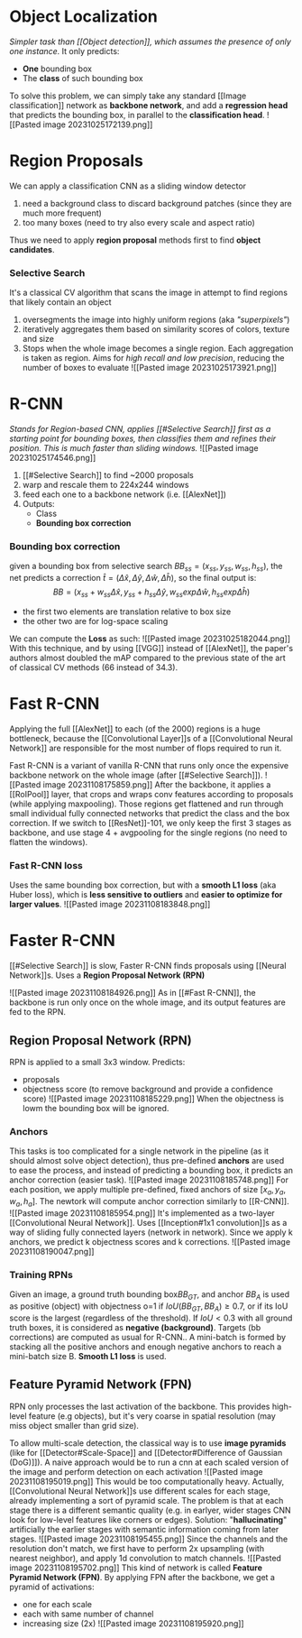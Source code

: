 # Object Localization
_Simpler task than [[Object detection]], which assumes the presence of only one instance._
It only predicts:
- **One** bounding box
- The **class** of such bounding box

To solve this problem, we can simply take any standard [[Image classification]] network as **backbone network**, and add a **regression head**  that predicts the bounding box, in parallel to the **classification head**.
![[Pasted image 20231025172139.png]]

# Region Proposals
We can apply a classification CNN as a sliding window detector
1) need a background class to discard background patches (since they are much more frequent)
2) too many boxes (need to try also every scale and aspect ratio)

Thus we need to apply **region proposal** methods first to find **object candidates**.
### Selective Search
It's a classical CV algorithm that scans the image in attempt to find regions that likely contain an object
1) oversegments the image into highly uniform regions (aka _"superpixels"_)
2) iteratively aggregates them based on similarity scores of colors, texture and size
3) Stops when the whole image becomes a single region. Each aggregation is taken as region.
Aims for _high recall and low precision_, reducing the number of boxes to evaluate
![[Pasted image 20231025173921.png]]

# R-CNN
_Stands for Region-based CNN, applies [[#Selective Search]] first as a starting point for bounding boxes, then classifies them and refines their position. This is much faster than sliding windows._
![[Pasted image 20231025174546.png]]

1) [[#Selective Search]] to find ~2000 proposals
2) warp and rescale them to 224x244 windows
3) feed each one to a backbone network (i.e. [[AlexNet]])
4) Outputs:
	- Class
	- **Bounding box correction**
### Bounding box correction
given a bounding box from selective search $BB_{ss}=(x_{ss},y_{ss},w_{ss},h_{ss})$, the net predicts a correction $\hat t=(\Delta \hat x, \Delta \hat y, \Delta \hat w, \Delta \hat h)$, so the final output is:
$$BB=(x_{ss}+w_{ss}\Delta \hat x, y_{ss}+h_{ss}\Delta \hat y, w_{ss}exp\Delta \hat w, h_{ss}exp\Delta \hat h)$$
- the first two elements are translation relative to box size
- the other two are for log-space scaling

We can compute the **Loss** as such:
![[Pasted image 20231025182044.png]]
With this technique, and by using [[VGG]] instead of [[AlexNet]], the paper's authors almost doubled the mAP compared to the previous state of the art of classical CV methods (66 instead of 34.3).

# Fast R-CNN
Applying the full [[AlexNet]] to each (of the 2000) regions is a huge bottleneck, because the [[Convolutional Layer]]s of a [[Convolutional Neural Network]]  are responsible for the most number of flops required to run it.

Fast R-CNN is a variant of vanilla R-CNN that runs only once the expensive backbone network on the whole image (after [[#Selective Search]]).
![[Pasted image 20231108175859.png]]
After the backbone, it applies a [[RoIPool]] layer, that crops and wraps conv features according to proposals (while applying maxpooling). Those regions get flattened and run through small individual fully connected networks that predict the class and the box correction.
If we switch to [[ResNet]]-101,  we only keep the first 3 stages as backbone, and use stage 4 + avgpooling for the single regions (no need to flatten the windows).

### Fast R-CNN loss
Uses the same bounding box correction, but with a **smooth L1 loss** (aka Huber loss), which is **less sensitive to outliers** and **easier to optimize for larger values**.
![[Pasted image 20231108183848.png]]

# Faster R-CNN
[[#Selective Search]] is slow, Faster R-CNN finds proposals using [[Neural Network]]s.
Uses a **Region Proposal Network (RPN)**

![[Pasted image 20231108184926.png]]
As in [[#Fast R-CNN]], the backbone is run only once on the whole image, and its output features are fed to the RPN.

## Region Proposal Network (RPN)
RPN is applied to a small 3x3 window. 
Predicts:
- proposals 
- objectness score (to remove background and provide a confidence score)
![[Pasted image 20231108185229.png]]
When the objectness is lowm the bounding box will be ignored.
### Anchors
This tasks is too complicated for a single network in the pipeline (as it should almost solve object detection), thus pre-defined **anchors** are used to ease the process, and instead of predicting a bounding box, it predicts an anchor correction (easier task).
![[Pasted image 20231108185748.png]]
For each position, we apply multiple pre-defined, fixed anchors of size $[x_{a}, y_{a}, w_{a}, h_{a}]$.
The newtork will compute anchor correction similarly to [[R-CNN]].
![[Pasted image 20231108185954.png]]
It's implemented as a two-layer [[Convolutional Neural Network]]. Uses [[Inception#1x1 convolution]]s as a way of sliding fully connected layers (network in network).
Since we apply k anchors, we predict k objectness scores and k corrections.
![[Pasted image 20231108190047.png]]
### Training RPNs
Given an image, a ground truth bounding box$BB_{GT}$, and anchor $BB_{A}$ is used as positive (object) with objectness o=1 if $IoU(BB_{GT},BB_{A})\ge 0.7$, or if its IoU score is the largest (regardless of the threshold). If $IoU <0.3$ with all ground truth boxes, it is considered as **negative (background)**.
Targets (bb corrections) are computed as usual for R-CNN..
A mini-batch is formed by stacking all the positive anchors and enough negative anchors to reach a mini-batch size B. **Smooth L1 loss** is used.

## Feature Pyramid Network (FPN)
RPN only processes the last activation of the backbone. This provides high-level feature (e.g objects), but it's very coarse in spatial resolution (may miss object smaller than grid size).

To allow multi-scale detection, the classical way is to use **image pyramids** (like for [[Detector#Scale-Space]] and [[Detector#Difference of Gaussian (DoG)]]).
A naive approach would be to run a cnn at each scaled version of the image and perform detection on each activation
![[Pasted image 20231108195019.png]]
This would be too computationally heavy.
Actually, [[Convolutional Neural Network]]s use different scales for each stage, already implementing a sort of pyramid scale. The problem is that at each stage there is a different semantic quality (e.g. in earlyer, wider stages CNN look for low-level features like corners or edges).
Solution: "**hallucinating**" artificially the earlier stages with semantic information coming from later stages.
![[Pasted image 20231108195455.png]]
Since the channels and the resolution don't match, we first have to perform 2x upsampling (with nearest neighbor), and apply 1d convolution to match channels.
![[Pasted image 20231108195702.png]]
This kind of network is called **Feature Pyramid Network (FPN)**.
By applying FPN after the backbone, we get a pyramid of activations:
- one for each scale
- each with same number of channel 
- increasing size (2x)
![[Pasted image 20231108195920.png]]
